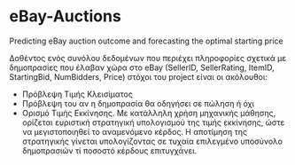 # eBay-Auctions
Predicting eBay auction outcome and forecasting the optimal starting price 

Δοθέντος ενός συνόλου δεδομένων που περιέχει πληροφορίες σχετικά με δημοπρασίες που έλαβαν χώρα στο eBay (SellerID, SellerRating, ItemID, StartingBid, ΝumBidders, Price)
στόχοι του project είναι οι ακόλουθοι:

- Πρόβλεψη Τιμής Κλεισίματος
- Πρόβλεψη του αν η δημοπρασία θα οδηγήσει σε πώληση ή όχι
- Ορισμό Τιμής Εκκίνησης. Με κατάλληλη χρήση μηχανικής μάθησης, ορίζεται ευριστική στρατηγική υπολογισμού της τιμής εκκίνησης, ώστε να μεγιστοποιηθεί το αναμενόμενο κέρδος. Η αποτίμηση της στρατηγικής γίνεται υπολογίζοντας σε τυχαία επιλεγμένο υποσύνολο δημοπρασιών τί ποσοστό κέρδους επιτυγχάνει.
